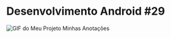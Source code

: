 # Desenvolvimento Android #29
<img src="Instalador/Minhas Anotações.gif" alt="GIF do Meu Projeto Minhas Anotações">
